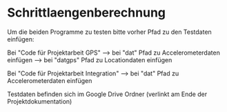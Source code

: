 # Schrittlaengenberechnung

Um die beiden Programme zu testen bitte vorher Pfad zu den Testdaten einfügen:

Bei "Code für Projektarbeit GPS" 
--> bei "dat" Pfad zu Accelerometerdaten einfügen
--> bei "datgps" Pfad zu Locationdaten einfügen

Bei "Code für Projektarbeit Integration"
--> bei "dat" Pfad zu Accelerometerdaten einfügen

Testdaten befinden sich im Google Drive Ordner (verlinkt am Ende der Projektdokumentation)
